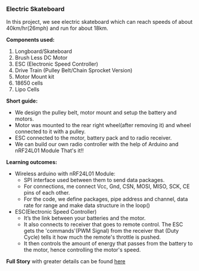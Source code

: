 ### Electric Skateboard
In this project, we see electric skateboard which can reach speeds of about 40km/hr(26mph) and run for about 18km.

**Components used:**
1. Longboard/Skateboard
2. Brush Less DC Motor
3. ESC (Electronic Speed Controller)
4. Drive Train (Pulley Belt/Chain Sprocket Version)
5. Motor Mount kit
6. 18650 cells
7. Lipo Cells

**Short guide:**
* We design the pulley belt, motor mount and setup the battery and motors. 
* Motor was mounted to the rear right wheel(after removing it) and wheel connected to it with a pulley. 
* ESC connected to the motor, battery pack and to radio receiver. 
* We can build our own radio controller with the help of Arduino and nRF24L01 Module
That's it!!

**Learning outcomes:**
* Wireless arduino with nRF24L01 Module:
   * SPI interface used between them to send data packages.
   * For connections, me connect Vcc, Gnd, CSN, MOSI, MISO, SCK, CE pins of each other.
   * For the code, we define packages, pipe address and channel, data rate for range and make data structure in the loop()
* ESC(Electronic Speed Controller)
   * It’s the link between your batteries and the motor.
   * It also connects to receiver that goes to remote control. The ESC gets the 'commands'(PWM Signal) from the receiver that (Duty Cycle) tells it how much the remote's throttle is pushed.
   * It then controls the amount of energy that passes from the battery to the motor, hence controlling the motor's speed.

**Full Story** with greater details can be found [here](https://www.instructables.com/id/DIY-Electric-Longboard-1/)

